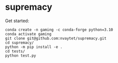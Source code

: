 # supremacy

Get started:

```
conda create -n gaming -c conda-forge python=3.10
conda activate gaming
git clone git@github.com:nvaytet/supremacy.git
cd supremacy/
python -m pip install -e .
cd tests/
python test.py
```
